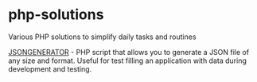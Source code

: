 # php-solutions
Various PHP solutions to simplify daily tasks and routines

[JSONGENERATOR](https://github.com/MroiDev/php-solutions/tree/main/JSONGENERATOR) - PHP script that allows you to generate a JSON file of any size and format. Useful for test filling an application with data during development and testing.
